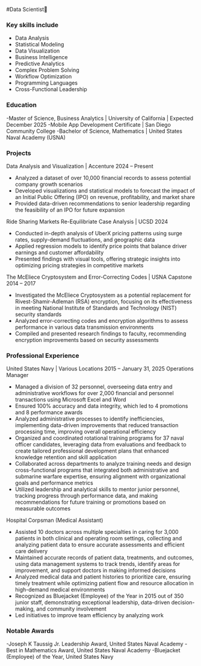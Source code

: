 #Data Scientist👋

### Key skills include
- Data Analysis
- Statistical Modeling
- Data Visualization
- Business Intelligence
- Predictive Analytics
- Complex Problem Solving
- Workflow Optimization
- Programming Languages
- Cross-Functional Leadership

### Education
-Master of Science, Business Analytics | University of California | Expected December 2025
-Mobile App Development Certificate | San Diego Community College
-Bachelor of Science, Mathematics | United States Naval Academy (USNA)


### Projects
Data Analysis and Visualization | Accenture 2024 – Present
- Analyzed a dataset of over 10,000 financial records to assess potential company growth scenarios
- Developed visualizations and statistical models to forecast the impact of an Initial Public Offering (IPO) on
revenue, profitability, and market share
- Provided data-driven recommendations to senior leadership regarding the feasibility of an IPO for future
expansion

Ride Sharing Markets Re-Equilibriate Case Analysis | UCSD 2024
- Conducted in-depth analysis of UberX pricing patterns using surge rates, supply-demand fluctuations, and
geographic data
- Applied regression models to identify price points that balance driver earnings and customer affordability
- Presented findings with visual tools, offering strategic insights into optimizing pricing strategies in competitive
markets

The McEliece Cryptosystem and Error-Correcting Codes | USNA Capstone 2014 – 2017
- Investigated the McEliece Cryptosystem as a potential replacement for Rivest-Shamir-Adleman (RSA)
encryption, focusing on its effectiveness in meeting National Institute of Standards and Technology (NIST)
security standards
- Analyzed error-correcting codes and encryption algorithms to assess performance in various data transmission
environments
- Compiled and presented research findings to faculty, recommending encryption improvements based on
security assessments

### Professional Experience
United States Navy | Various Locations 2015 – January 31, 2025
Operations Manager
- Managed a division of 32 personnel, overseeing data entry and administrative workflows for over 2,000
financial and personnel transactions using Microsoft Excel and Word
- Ensured 100% accuracy and data integrity, which led to 4 promotions and 8 performance awards
- Analyzed administrative processes to identify inefficiencies, implementing data-driven improvements that
reduced transaction processing time, improving overall operational efficiency
- Organized and coordinated rotational training programs for 37 naval officer candidates, leveraging data from
evaluations and feedback to create tailored professional development plans that enhanced knowledge
retention and skill application
- Collaborated across departments to analyze training needs and design cross-functional programs that
integrated both administrative and submarine warfare expertise, ensuring alignment with organizational goals
and performance metrics
- Utilized leadership and analytical skills to mentor junior personnel, tracking progress through performance
data, and making recommendations for future training or promotions based on measurable outcomes

Hospital Corpsman (Medical Assistant)
- Assisted 10 doctors across multiple specialties in caring for 3,000 patients in both clinical and operating room
settings, collecting and analyzing patient data to ensure accurate assessments and efficient care delivery
- Maintained accurate records of patient data, treatments, and outcomes, using data management systems to
track trends, identify areas for improvement, and support doctors in making informed decisions
- Analyzed medical data and patient histories to prioritize care, ensuring timely treatment while optimizing
patient flow and resource allocation in high-demand medical environments
- Recognized as Bluejacket (Employee) of the Year in 2015 out of 350 junior staff, demonstrating exceptional
leadership, data-driven decision-making, and community involvement
- Led initiatives to improve team efficiency by analyzing work

### Notable Awards
-Joseph K Taussig Jr. Leadership Award, United States Naval Academy
-Best in Mathematics Award, United States Naval Academy
-Bluejacket (Employee) of the Year, United States Navy

